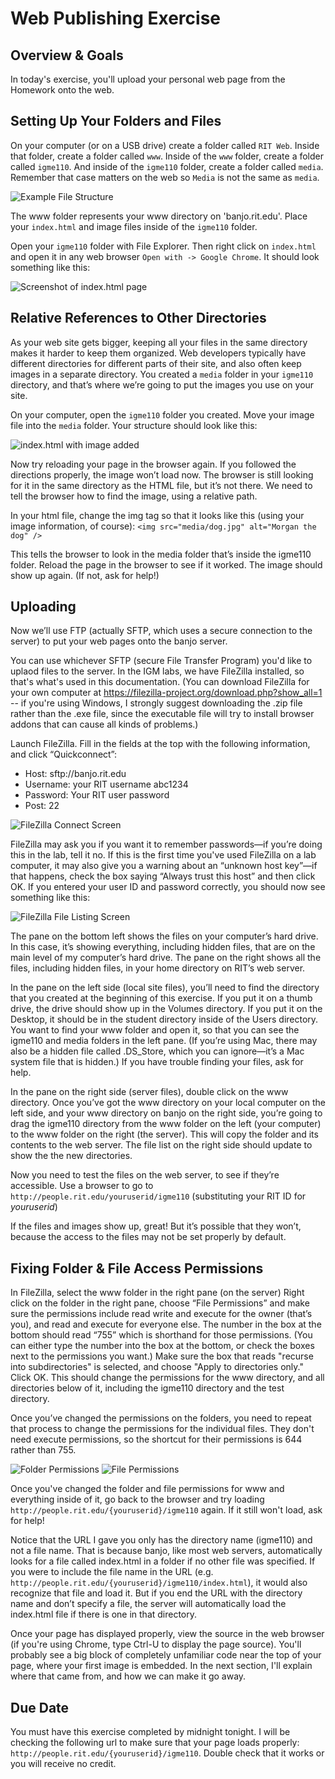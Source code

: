 # Web Publishing Exercise

## Overview & Goals

In today's exercise, you'll upload your personal web page from the Homework onto the web.

## Setting Up Your Folders and Files

On your computer (or on a USB drive) create a folder called `RIT Web`. Inside that folder, create a folder called `www`. Inside of the `www` folder, create a folder called `igme110`. And inside of the `igme110` folder, create a folder called `media`. Remember that case matters on the web so `Media` is not the same as `media`.

![Example File Structure](110homepage-folderstructure.png)

 The www folder represents your www directory on 'banjo.rit.edu'. Place your `index.html` and image files inside of the `igme110` folder.

 Open your `igme110` folder with File Explorer. Then right click on `index.html` and open it in any web browser `Open with -> Google Chrome`. It should look something like this:

![Screenshot of index.html page](110homepage-1.png)

## Relative References to Other Directories

As your web site gets bigger, keeping all your files in the same directory makes it harder to keep them organized. Web developers typically have different directories for different parts of their site, and also often keep images in a separate directory. You created a `media` folder in your `igme110` directory, and that’s where we’re going to put the images you use on your site.

On your computer, open the `igme110` folder you created. Move your image file into the `media` folder. Your structure should look like this:

![index.html with image added](110homepage-filestructure.png)

Now try reloading your page in the browser again.  If you followed the directions properly, the image won’t load now. The browser is still looking for it in the same directory as the HTML file, but it’s not there. We need to tell the browser how to find the image, using a relative path.

In your html file, change the img tag so that it looks like this (using your image information, of course):
   `<img src="media/dog.jpg" alt="Morgan the dog" />`

This tells the browser to look in the media folder that’s inside the igme110 folder. Reload the page in the browser to see if it worked. The image should show up again. (If not, ask for help!)

## Uploading

Now we’ll use FTP (actually SFTP, which uses a secure connection to the server) to put your web pages onto the banjo server.

You can use whichever SFTP (secure File Transfer Program) you'd like to uplaod files to the server. In the IGM labs, we have FileZilla installed, so that's what's used in this documentation. (You can download FileZilla for your own computer at <https://filezilla-project.org/download.php?show_all=1> -- if you're using Windows, I strongly suggest downloading the .zip file rather than the .exe file, since the executable file will try to install browser addons that can cause all kinds of problems.)

Launch FileZilla.  Fill in the fields at the top with the following information, and click “Quickconnect”:

-   Host: sftp://banjo.rit.edu
-   Username: your RIT username abc1234
-   Password: Your RIT user password
-   Post: 22

![FileZilla Connect Screen](filezilla-connect.png)

FileZilla may ask you if you want it to remember passwords—if you’re doing this in the lab, tell it no. If this is the first time you've used FileZilla on a lab computer, it may also give you a warning about an “unknown host key”—if that happens, check the box saying “Always trust this host” and then click OK. If you entered your user ID and password correctly, you should now see something like this:

![FileZilla File Listing Screen](filezilla-files.png)

The pane on the bottom left shows the files on your computer’s hard drive. In this case, it’s showing everything, including hidden files, that are on the main level of my computer’s hard drive. The pane on the right shows all the files, including hidden files, in your home directory on RIT’s web server.

In the pane on the left side (local site files), you’ll need to find the directory that you created at the beginning of this exercise. If you put it on a thumb drive, the drive should show up in the Volumes directory. If you put it on the Desktop, it should be in the student directory inside of the Users directory. You want to find your www folder and open it, so that you can see the igme110 and media folders in the left pane. (If you’re using Mac, there may also be a hidden file called .DS_Store, which you can ignore—it’s a Mac system file that is hidden.) If you have trouble finding your files, ask for help.

In the pane on the right side (server files), double click on the www directory. Once you’ve got the www directory on your local computer on the left side, and your www directory on banjo on the right side, you’re going to drag the igme110 directory from the www folder on the left (your computer) to the www folder on the right (the server). This will copy the folder and its contents to the web server. The file list on the right side should update to show the the new directories.

Now you need to test the files on the web server, to see if they’re accessible. Use a browser to go to `http://people.rit.edu/youruserid/igme110` (substituting your RIT ID for _youruserid_)

If the files and images show up, great! But it’s possible that they won’t, because the access to the files may not be set properly by default.

## Fixing Folder & File Access Permissions

In FileZilla, select the www folder in the right pane (on the server)
Right click on the folder in the right pane, choose “File Permissions” and make sure the permissions include read write and execute for the owner (that’s you), and read and execute for everyone else. The number in the box at the bottom should read “755” which is shorthand for those permissions. (You can either type the number into the box at the bottom, or check the boxes next to the permissions you want.) Make sure the box that reads "recurse into subdirectories" is selected, and choose "Apply to directories only." Click OK. This should change the permissions for the www directory, and all directories below of it, including the igme110 directory and the test directory.

Once you’ve changed the permissions on the folders, you need to repeat that process to change the permissions for the individual files. They don't need execute permissions, so the shortcut for their permissions is 644 rather than 755.

![Folder Permissions](folderpermissions.png)  ![File Permissions](filepermissions.png)

Once you've changed the folder and file permissions for www and everything inside of it, go back to the browser and try loading `http://people.rit.edu/{youruserid}/igme110` again. If it still won't load, ask for help!

Notice that the URL I gave you only has the directory name (igme110) and not a file name. That is because banjo, like most web servers, automatically looks for a file called index.html in a folder if no other file was specified. If you were to include the file name in the URL (e.g. `http://people.rit.edu/{youruserid}/igme110/index.html`), it would also recognize that file and load it. But if you end the URL with the directory name and don’t specify a file, the server will automatically load the index.html file if there is one in that directory.

Once your page has displayed properly, view the source in the web browser (if you're using Chrome, type Ctrl-U to display the page source). You'll probably see a big block of completely unfamiliar code near the top of your page, where your first image is embedded. In the next section, I'll explain where that came from, and how we can make it go away.

## Due Date

You must have this exercise completed by midnight tonight. I will be checking the following url to make sure that your page loads properly: `http://people.rit.edu/{youruserid}/igme110`. Double check that it works or you will receive no credit.
